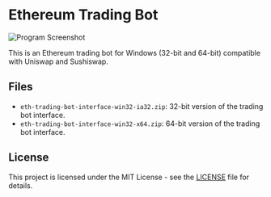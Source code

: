 # Ethereum Trading Bot

![Program Screenshot](https://i.ibb.co/fGLYNc1m/2025-07-28-171638.png)

This is an Ethereum trading bot for Windows (32-bit and 64-bit) compatible with Uniswap and Sushiswap.

## Files
- `eth-trading-bot-interface-win32-ia32.zip`: 32-bit version of the trading bot interface.
- `eth-trading-bot-interface-win32-x64.zip`: 64-bit version of the trading bot interface.

## License
This project is licensed under the MIT License - see the [LICENSE](LICENSE) file for details.